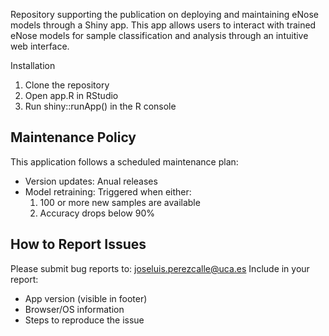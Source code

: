 Repository supporting the publication on deploying and maintaining eNose models through a Shiny app. This app allows users to interact with trained eNose models for sample classification and analysis through an intuitive web interface.

Installation
1. Clone the repository
2. Open app.R in RStudio
3. Run shiny::runApp() in the R console

## Maintenance Policy
This application follows a scheduled maintenance plan:
- Version updates: Anual releases
- Model retraining: Triggered when either:
  1. 100 or more new samples are available
  2. Accuracy drops below 90%

## How to Report Issues
Please submit bug reports to: joseluis.perezcalle@uca.es
Include in your report:
- App version (visible in footer)
- Browser/OS information
- Steps to reproduce the issue
